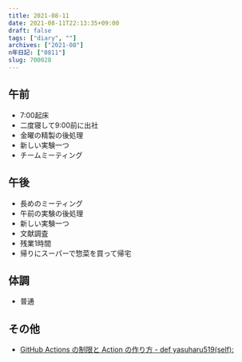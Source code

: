 ```yaml
---
title: 2021-08-11
date: 2021-08-11T22:13:35+09:00
draft: false
tags: ["diary", ""]
archives: ["2021-08"]
n年日記: ["0811"]
slug: 700028
---
```

## 午前
- 7:00起床
- 二度寝して9:00前に出社
- 金曜の精製の後処理
- 新しい実験一つ
- チームミーティング
## 午後
- 長めのミーティング
- 午前の実験の後処理
- 新しい実験一つ
- 文献調査
- 残業1時間
- 帰りにスーパーで惣菜を買って帰宅
## 体調
- 普通
## その他
- [GitHub Actions の制限と Action の作り方 - def yasuharu519(self):](https://yasuharu519.hatenablog.com/entry/2018/12/10/231819)